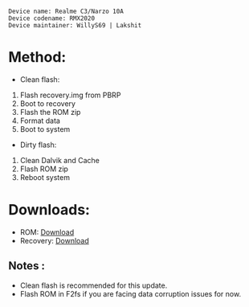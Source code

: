 ```

Device name: Realme C3/Narzo 10A
Device codename: RMX2020
Device maintainer: WillyS69 | Lakshit

```


# Method:

* Clean flash: 
1. Flash recovery.img from PBRP
2. Boot to recovery
3. Flash the ROM zip
4. Format data
5. Boot to system

* Dirty flash: 
1. Clean Dalvik and Cache
2. Flash ROM zip
3. Reboot system

# Downloads:

* ROM: [Download](https://www.pling.com/p/1908484)
* Recovery: [Download](https://sourceforge.net/projects/pbrp/files/rmx2020/PBRP-rmx2020-4.0-20230205-0459-OFFICIAL.zip/download)

## Notes :
* Clean flash is recommended for this update.
* Flash ROM in F2fs if you are facing data corruption issues for now.